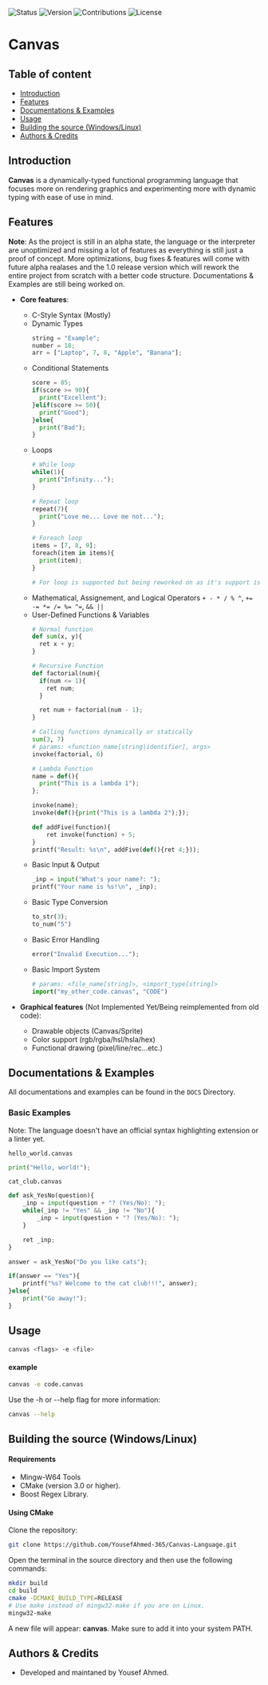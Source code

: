 ![Status](https://img.shields.io/badge/Status-Alpha-orange) ![Version](https://img.shields.io/badge/Version-v0.1-orange) ![Contributions](https://img.shields.io/badge/Contributions-Welcome-brightgreen) ![License](https://img.shields.io/badge/License-MIT-blue)

# Canvas

## Table of content
- [Introduction](#section_1)
- [Features](#section_2)
- [Documentations & Examples](#section_3)
- [Usage](#section_4)
- [Building the source (Windows/Linux)](#section_5)
- [Authors & Credits](#section_6)

<a id="section_1"></a>
## Introduction
**Canvas** is a dynamically-typed functional programming language that focuses more on rendering graphics and experimenting more with dynamic typing with ease of use in mind.

<a id="section_2"></a>
## Features
**Note**: As the project is still in an alpha state, the language or the interpreter are unoptimized and missing a lot of features as everything is still just a proof of concept. More optimizations, bug fixes & features will come with future alpha realases and the 1.0 release version which will rework the entire project from scratch with a better code structure. Documentations & Examples are still being worked on.

- **Core features**:
  - C-Style Syntax (Mostly)
  - Dynamic Types
    ```python
    string = "Example";
    number = 18;
    arr = ["Laptop", 7, 8, "Apple", "Banana"];
    ```
  - Conditional Statements
    ```python
    score = 85;
    if(score >= 90){
      print("Excellent");
    }elif(score >= 50){
      print("Good");
    }else{
      print("Bad");
    }
    ```
  - Loops
    ```python
    # While loop
    while(1){
      print("Infinity...");
    }

    # Repeat loop
    repeat(7){
      print("Love me... Love me not...");
    }

    # Foreach loop
    items = [7, 8, 9];
    foreach(item in items){
      print(item);
    }

    # For loop is supported but being reworked on as it's support is limited by the parser.
    ```
  - Mathematical, Assignement, and Logical Operators
    `+ - * / % ^`, `+= -= *= /= %= ^=`, `&& ||`
  - User-Defined Functions & Variables
    ```python
    # Normal function
    def sum(x, y){
      ret x + y;
    }

    # Recursive Function
    def factorial(num){
      if(num <= 1){
        ret num;
      }

      ret num + factorial(num - 1);
    }

    # Calling functions dynamically or statically
    sum(3, 7)
    # params: <function_name[string|identifier], args>
    invoke(factorial, 6)

    # Lambda Function
    name = def(){
      print("This is a lambda 1");
    };

    invoke(name);
    invoke(def(){print("This is a lambda 2");});
    
    def addFive(function){
        ret invoke(function) + 5;
    }
    printf("Result: %s\n", addFive(def(){ret 4;}));
    ```
  - Basic Input & Output
    ```python
    _inp = input("What's your name?: ");
    printf("Your name is %s!\n", _inp);
    ```
  - Basic Type Conversion
    ```python
    to_str(3);
    to_num("5")
    ```
  - Basic Error Handling
    ```python
    error("Invalid Execution...");
    ```
  - Basic Import System
    ```python
    # params: <file_name[string]>, <import_type[string]>
    import("my_other_code.canvas", "CODE")
    ```

- **Graphical features** (Not Implemented Yet/Being reimplemented from old code):
  - Drawable objects (Canvas/Sprite)
  - Color support (rgb/rgba/hsl/hsla/hex)
  - Functional drawing (pixel/line/rec...etc.)

<a id="section_3"></a>
## Documentations & Examples
All documentations and examples can be found in the `DOCS` Directory.

### Basic Examples
Note: The language doesn't have an official syntax highlighting extension or a linter yet. 

`hello_world.canvas`
```python
print("Hello, world!");
```

`cat_club.canvas`
``` python
def ask_YesNo(question){
    _inp = input(question + "? (Yes/No): ");
    while(_inp != "Yes" && _inp != "No"){
        _inp = input(question + "? (Yes/No): ");
    } 

    ret _inp;
}

answer = ask_YesNo("Do you like cats");

if(answer == "Yes"){
    printf("%s? Welcome to the cat club!!!", answer);
}else{
    print("Go away!");
}
```

<a id="section_4"></a>
## Usage
```bash
canvas <flags> -e <file>
```

#### example
```bash
canvas -e code.canvas
```
Use the -h or --help flag for more information:
```bash
canvas --help
```

<a id="section_5"></a>
## Building the source (Windows/Linux)
#### Requirements
- Mingw-W64 Tools
- CMake (version 3.0 or higher).
- Boost Regex Library.

#### Using CMake

Clone the repository:
```bash
git clone https://github.com/YousefAhmed-365/Canvas-Language.git
```

Open the terminal in the source directory and then use the following commands:
```bash
mkdir build
cd build
cmake -DCMAKE_BUILD_TYPE=RELEASE
# Use make instead of mingw32-make if you are on Linux.
mingw32-make
```
A new file will appear: **canvas**. Make sure to add it into your system PATH.

<a id="section_6"></a>
## Authors & Credits
- Developed and maintaned by Yousef Ahmed.
